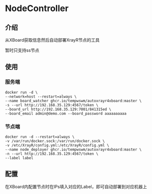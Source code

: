 # NodeController

## 介绍
从XBoard获取信息然后自动部署XrayR节点的工具

暂时只支持ss节点

## 使用
### 服务端
```shell
docker run -d \
--network=host --restart=always \
--name board_watcher ghcr.io/tempwswm/autoxrayr4xboard:master \
-s --url http://192.168.35.129:4567/token \
--board_url http://192.168.35.129:7001/841315ed \
--board_email admin@demo.com --board_password aaaaaaaaaa 
```

### 节点端
```shell
docker run -d --restart=always \
-v /var/run/docker.sock:/var/run/docker.sock \
-v /etc/XrayR/config.yml:/etc/XrayR/config.yml \
--name node_deployer ghcr.io/tempwswm/autoxrayr4xboard:master \
-n --url http://192.168.35.129:4567/token \
--label label
```

## 配置
在XBoard内配置节点时在IPs填入对应的Label，即可自动部署到对应机器上